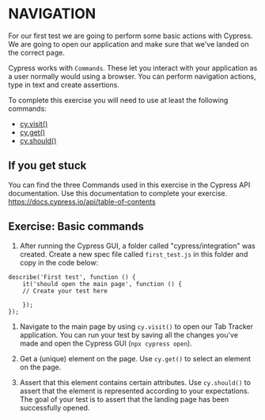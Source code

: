 # NAVIGATION

For our first test we are going to perform some basic actions with Cypress. We are going to open our application and make sure that we've landed on the correct page.

Cypress works with `Commands`. These let you interact with your application as a user normally would using a browser. You can perform navigation actions, type in text and create assertions.

To complete this exercise you will need to use at least the following commands:

- [cy.visit()](https://docs.cypress.io/api/commands/visit.html)
- [cy.get()](https://docs.cypress.io/api/commands/get.html)
- [cy.should()](https://docs.cypress.io/api/commands/should.html)

## If you get stuck

You can find the three Commands used in this exercise in the Cypress API documentation. Use this documentation to complete your exercise.
<https://docs.cypress.io/api/table-of-contents>

## Exercise: Basic commands

1. After running the Cypress GUI, a folder called "cypress/integration" was created. Create a new spec file called ```first_test.js``` in this folder and copy in the code below:

``` nodejs
describe('First test', function () {
    it('should open the main page', function () {
    // Create your test here

    });
});
```

1. Navigate to the main page by using `cy.visit()` to open our Tab Tracker application.
You can run your test by saving all the changes you've made and open the Cypress GUI (```npx cypress open```).

1. Get a (unique) element on the page.
Use `cy.get()` to select an element on the page.

1. Assert that this element contains certain attributes.
Use `cy.should()` to assert that the element is represented according to your expectations. The goal of your test is to assert that the landing page has been successfully opened.
